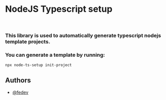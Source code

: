# NodeJS Typescript setup

<br>

### This library is used to automatically generate typescript nodejs template projects.

### You can generate a template by running:

```bash
npx node-ts-setup init-project
```

## Authors

- [@fedev](https://github.com/fedevcoding)
